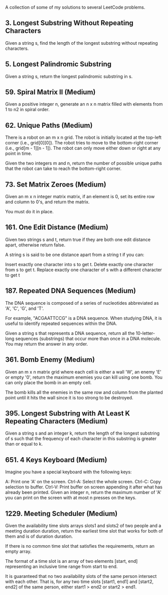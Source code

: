 
A collection of some of my solutions to several LeetCode problems.

## 3. Longest Substring Without Repeating Characters

Given a string s, find the length of the longest substring without repeating characters.

## 5. Longest Palindromic Substring

Given a string s, return the longest palindromic substring in s.

## 59. Spiral Matrix II (Medium)

Given a positive integer n, generate an n x n matrix filled with elements from 1 to n2 in spiral order.

## 62. Unique Paths (Medium)

There is a robot on an m x n grid. The robot is initially located at the top-left corner (i.e., grid[0][0]). The robot tries to move to the bottom-right corner (i.e., grid[m - 1][n - 1]). The robot can only move either down or right at any point in time.

Given the two integers m and n, return the number of possible unique paths that the robot can take to reach the bottom-right corner.

## 73. Set Matrix Zeroes (Medium)

Given an m x n integer matrix matrix, if an element is 0, set its entire row and column to 0's, and return the matrix.

You must do it in place.

## 161. One Edit Distance (Medium)

Given two strings s and t, return true if they are both one edit distance apart, otherwise return false.

A string s is said to be one distance apart from a string t if you can:

Insert exactly one character into s to get t.
Delete exactly one character from s to get t.
Replace exactly one character of s with a different character to get t

## 187. Repeated DNA Sequences (Medium)

The DNA sequence is composed of a series of nucleotides abbreviated as 'A', 'C', 'G', and 'T'.

For example, "ACGAATTCCG" is a DNA sequence.
When studying DNA, it is useful to identify repeated sequences within the DNA.

Given a string s that represents a DNA sequence, return all the 10-letter-long sequences (substrings) that occur more than once in a DNA molecule. You may return the answer in any order.


## 361. Bomb Enemy (Medium)

Given an m x n matrix grid where each cell is either a wall 'W', an enemy 'E' or empty '0', return the maximum enemies you can kill using one bomb. You can only place the bomb in an empty cell.

The bomb kills all the enemies in the same row and column from the planted point until it hits the wall since it is too strong to be destroyed.

## 395. Longest Substring with At Least K Repeating Characters (Medium)

Given a string s and an integer k, return the length of the longest substring of s such that the frequency of each character in this substring is greater than or equal to k.

## 651. 4 Keys Keyboard (Medium)

Imagine you have a special keyboard with the following keys:

A: Print one 'A' on the screen.
Ctrl-A: Select the whole screen.
Ctrl-C: Copy selection to buffer.
Ctrl-V: Print buffer on screen appending it after what has already been printed.
Given an integer n, return the maximum number of 'A' you can print on the screen with at most n presses on the keys.

## 1229. Meeting Scheduler (Medium)

Given the availability time slots arrays slots1 and slots2 of two people and a meeting duration duration, return the earliest time slot that works for both of them and is of duration duration.

If there is no common time slot that satisfies the requirements, return an empty array.

The format of a time slot is an array of two elements [start, end] representing an inclusive time range from start to end.

It is guaranteed that no two availability slots of the same person intersect with each other. That is, for any two time slots [start1, end1] and [start2, end2] of the same person, either start1 > end2 or start2 > end1.


